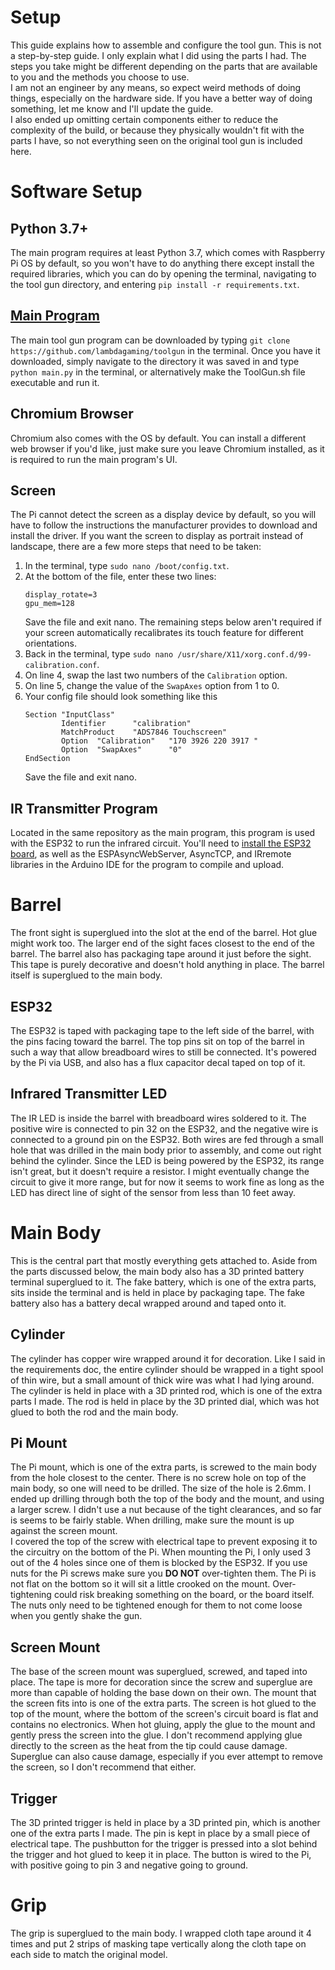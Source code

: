 # Setup
This guide explains how to assemble and configure the tool gun. This is not a step-by-step guide. I only explain what I did using the parts I had. The steps you take might be different depending on the parts that are available to you and the methods you choose to use.  
I am not an engineer by any means, so expect weird methods of doing things, especially on the hardware side. If you have a better way of doing something, let me know and I'll update the guide.  
I also ended up omitting certain components either to reduce the complexity of the build, or because they physically wouldn't fit with the parts I have, so not everything seen on the original tool gun is included here.

# Software Setup
## Python 3.7+
The main program requires at least Python 3.7, which comes with Raspberry Pi OS by default, so you won't have to do anything there except install the required libraries, which you can do by opening the terminal, navigating to the tool gun directory, and entering `pip install -r requirements.txt`.

## [Main Program](https://github.com/lambdagaming/toolgun)
The main tool gun program can be downloaded by typing `git clone https://github.com/lambdagaming/toolgun` in the terminal. Once you have it downloaded, simply navigate to the directory it was saved in and type `python main.py` in the terminal, or alternatively make the ToolGun.sh file executable and run it.

## Chromium Browser
Chromium also comes with the OS by default. You can install a different web browser if you'd like, just make sure you leave Chromium installed, as it is required to run the main program's UI.

## Screen
The Pi cannot detect the screen as a display device by default, so you will have to follow the instructions the manufacturer provides to download and install the driver. If you want the screen to display as portrait instead of landscape, there are a few more steps that need to be taken:  
1. In the terminal, type `sudo nano /boot/config.txt`.
2. At the bottom of the file, enter these two lines:
	```
	display_rotate=3
	gpu_mem=128
	```
	Save the file and exit nano. The remaining steps below aren't required if your screen automatically recalibrates its touch feature for different orientations.
3. Back in the terminal, type `sudo nano /usr/share/X11/xorg.conf.d/99-calibration.conf`.
4. On line 4, swap the last two numbers of the `Calibration` option.
5. On line 5, change the value of the `SwapAxes` option from 1 to 0.  
6. Your config file should look something like this
	```
	Section "InputClass"
			Identifier      "calibration"
			MatchProduct    "ADS7846 Touchscreen"
			Option  "Calibration"   "170 3926 220 3917 "
			Option  "SwapAxes"      "0"
	EndSection
	```
	Save the file and exit nano.

## IR Transmitter Program
Located in the same repository as the main program, this program is used with the ESP32 to run the infrared circuit. You'll need to [install the ESP32 board](https://randomnerdtutorials.com/installing-the-esp32-board-in-arduino-ide-windows-instructions/), as well as the ESPAsyncWebServer, AsyncTCP, and IRremote libraries in the Arduino IDE for the program to compile and upload.


# Barrel
The front sight is superglued into the slot at the end of the barrel. Hot glue might work too. The larger end of the sight faces closest to the end of the barrel. The barrel also has packaging tape around it just before the sight. This tape is purely decorative and doesn't hold anything in place. The barrel itself is superglued to the main body.
## ESP32
The ESP32 is taped with packaging tape to the left side of the barrel, with the pins facing toward the barrel. The top pins sit on top of the barrel in such a way that allow breadboard wires to still be connected. It's powered by the Pi via USB, and also has a flux capacitor decal taped on top of it.
## Infrared Transmitter LED
The IR LED is inside the barrel with breadboard wires soldered to it. The positive wire is connected to pin 32 on the ESP32, and the negative wire is connected to a ground pin on the ESP32. Both wires are fed through a small hole that was drilled in the main body prior to assembly, and come out right behind the cylinder. Since the LED is being powered by the ESP32, its range isn't great, but it doesn't require a resistor. I might eventually change the circuit to give it more range, but for now it seems to work fine as long as the LED has direct line of sight of the sensor from less than 10 feet away.

# Main Body
This is the central part that mostly everything gets attached to. Aside from the parts discussed below, the main body also has a 3D printed battery terminal superglued to it. The fake battery, which is one of the extra parts, sits inside the terminal and is held in place by packaging tape. The fake battery also has a battery decal wrapped around and taped onto it.

## Cylinder
The cylinder has copper wire wrapped around it for decoration. Like I said in the requirements doc, the entire cylinder should be wrapped in a tight spool of thin wire, but a small amount of thick wire was what I had lying around. The cylinder is held in place with a 3D printed rod, which is one of the extra parts I made. The rod is held in place by the 3D printed dial, which was hot glued to both the rod and the main body.

## Pi Mount
The Pi mount, which is one of the extra parts, is screwed to the main body from the hole closest to the center. There is no screw hole on top of the main body, so one will need to be drilled. The size of the hole is 2.6mm. I ended up drilling through both the top of the body and the mount, and using a larger screw. I didn't use a nut because of the tight clearances, and so far is seems to be fairly stable. When drilling, make sure the mount is up against the screen mount.  
I covered the top of the screw with electrical tape to prevent exposing it to the circuitry on the bottom of the Pi. When mounting the Pi, I only used 3 out of the 4 holes since one of them is blocked by the ESP32. If you use nuts for the Pi screws make sure you __DO NOT__ over-tighten them. The Pi is not flat on the bottom so it will sit a little crooked on the mount. Over-tightening could risk breaking something on the board, or the board itself. The nuts only need to be tightened enough for them to not come loose when you gently shake the gun.

## Screen Mount
The base of the screen mount was superglued, screwed, and taped into place. The tape is more for decoration since the screw and superglue are more than capable of holding the base down on their own. The mount that the screen fits into is one of the extra parts. The screen is hot glued to the top of the mount, where the bottom of the screen's circuit board is flat and contains no electronics. When hot gluing, apply the glue to the mount and gently press the screen into the glue. I don't recommend applying glue directly to the screen as the heat from the tip could cause damage. Superglue can also cause damage, especially if you ever attempt to remove the screen, so I don't recommend that either.

## Trigger
The 3D printed trigger is held in place by a 3D printed pin, which is another one of the extra parts I made. The pin is kept in place by a small piece of electrical tape. The pushbutton for the trigger is pressed into a slot behind the trigger and hot glued to keep it in place. The button is wired to the Pi, with positive going to pin 3 and negative going to ground.

# Grip
The grip is superglued to the main body. I wrapped cloth tape around it 4 times and put 2 strips of masking tape vertically along the cloth tape on each side to match the original model.
